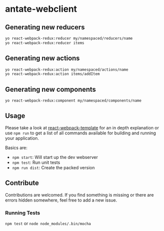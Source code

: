 # antate-webclient


## Generating new reducers
```bash
yo react-webpack-redux:reducer my/namespaced/reducers/name
yo react-webpack-redux:reducer items
```

## Generating new actions
```bash
yo react-webpack-redux:action my/namespaced/actions/name
yo react-webpack-redux:action items/addItem
```

## Generating new components
```bash
yo react-webpack-redux:component my/namespaced/components/name
```

## Usage
Please take a look at [react-webpack-template](https://github.com/weblogixx/react-webpack-template) for an in depth explanation or use `npm run` to get a list of all commands available for building and running your application.

Basics are:
- `npm start`: Will start up the dev webserver
- `npm test`: Run unit tests
- `npm run dist`: Create the packed version

## Contribute
Contributions are welcomed. If you find something is missing or there are errors hidden somewhere, feel free to add a new issue.

### Running Tests
`npm test` or `node node_modules/.bin/mocha`
